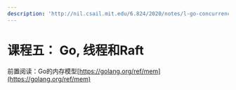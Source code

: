 ```yaml
---
description: 'http://nil.csail.mit.edu/6.824/2020/notes/l-go-concurrency.txt'
---
```


# 课程五： Go, 线程和Raft

前置阅读：Go的内存模型[https://golang.org/ref/mem](https://golang.org/ref/mem)



